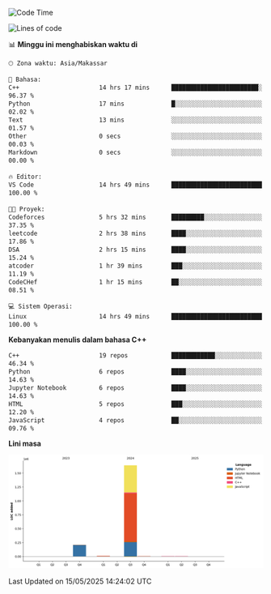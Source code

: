 <!--START_SECTION:waka-->
![Code Time](http://img.shields.io/badge/Code%20Time-210%20hrs%2055%20mins-blue)

![Lines of code](https://img.shields.io/badge/Sejak%20Hello%20World%20aku%20telah%20menulis-1.9%20million%20baris%20kode-blue)

📊 **Minggu ini menghabiskan waktu di** 

```text
🕑︎ Zona waktu: Asia/Makassar

💬 Bahasa: 
C++                      14 hrs 17 mins      ████████████████████████░   96.37 % 
Python                   17 mins             █░░░░░░░░░░░░░░░░░░░░░░░░   02.02 % 
Text                     13 mins             ░░░░░░░░░░░░░░░░░░░░░░░░░   01.57 % 
Other                    0 secs              ░░░░░░░░░░░░░░░░░░░░░░░░░   00.03 % 
Markdown                 0 secs              ░░░░░░░░░░░░░░░░░░░░░░░░░   00.00 % 

🔥 Editor: 
VS Code                  14 hrs 49 mins      █████████████████████████   100.00 % 

🐱‍💻 Proyek: 
Codeforces               5 hrs 32 mins       █████████░░░░░░░░░░░░░░░░   37.35 % 
leetcode                 2 hrs 38 mins       ████░░░░░░░░░░░░░░░░░░░░░   17.86 % 
DSA                      2 hrs 15 mins       ████░░░░░░░░░░░░░░░░░░░░░   15.24 % 
atcoder                  1 hr 39 mins        ███░░░░░░░░░░░░░░░░░░░░░░   11.19 % 
CodeCHef                 1 hr 15 mins        ██░░░░░░░░░░░░░░░░░░░░░░░   08.51 % 

💻 Sistem Operasi: 
Linux                    14 hrs 49 mins      █████████████████████████   100.00 % 
```

**Kebanyakan menulis dalam bahasa C++** 

```text
C++                      19 repos            ████████████░░░░░░░░░░░░░   46.34 % 
Python                   6 repos             ████░░░░░░░░░░░░░░░░░░░░░   14.63 % 
Jupyter Notebook         6 repos             ████░░░░░░░░░░░░░░░░░░░░░   14.63 % 
HTML                     5 repos             ███░░░░░░░░░░░░░░░░░░░░░░   12.20 % 
JavaScript               4 repos             ██░░░░░░░░░░░░░░░░░░░░░░░   09.76 % 
```



**Lini masa**

![Lines of Code chart](https://raw.githubusercontent.com/yusuf601/yusuf601/main/assets/bar_graph.png)


 Last Updated on 15/05/2025 14:24:02 UTC
<!--END_SECTION:waka-->
